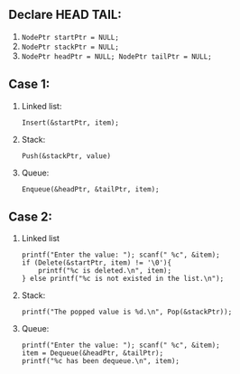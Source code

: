 ## Declare HEAD TAIL:  
1. `NodePtr startPtr = NULL;`
2. `NodePtr stackPtr = NULL;`
3. `NodePtr headPtr = NULL; NodePtr tailPtr = NULL;`
## Case 1:
1. Linked list:  
    ```
    Insert(&startPtr, item);
    ```
2. Stack:  
    ```
    Push(&stackPtr, value)
    ```
3. Queue:  
    ```
    Enqueue(&headPtr, &tailPtr, item);
    ```
## Case 2:
1. Linked list	
    ```
    printf("Enter the value: "); scanf(" %c", &item);
    if (Delete(&startPtr, item) != '\0'){
        printf("%c is deleted.\n", item);
    } else printf("%c is not existed in the list.\n");
    ```
2. Stack:  
    ```
    printf("The popped value is %d.\n", Pop(&stackPtr));
    ```
3. Queue:
    ```
    printf("Enter the value: "); scanf(" %c", &item);
    item = Dequeue(&headPtr, &tailPtr);
    printf("%c has been dequeue.\n", item);
    ```